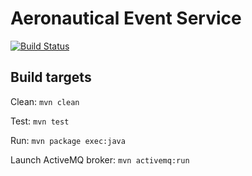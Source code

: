 Aeronautical Event Service
==========================

[![Build Status](https://travis-ci.org/GDP10/AES.svg?branch=master)](https://travis-ci.org/GDP10/AES)

Build targets
-------------

Clean: `mvn clean`

Test: `mvn test`

Run: `mvn package exec:java`

Launch ActiveMQ broker: `mvn activemq:run`
